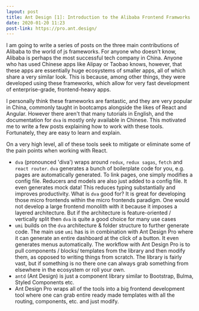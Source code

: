 ```yaml
---
layout: post
title: Ant Design [1]: Introduction to the Alibaba Frontend Framworks
date: 2020-01-20 11:23
post-link: https://pro.ant.design/
---
```


I am going to write a series of posts on the three main contributions of Alibaba to the world of js frameworks.  For anyone who doesn't know, Alibaba is perhaps the most successful tech company in China. Anyone who has used Chinese apps like Alipay or Taobao knows, however, that these apps are essentially huge ecosystems of smaller apps, all of which share a very similar look. This is because, among other things, they were developed using these frameworks, which allow for very fast development of enterprise-grade, frontend-heavy apps.

I personally think these frameworks are fantastic, and they are very popular in China, commonly taught in bootcamps alongside the likes of React and Angular. However there aren't that many tutorials in English, and the documentation for `dva` is mostly only available in Chinese. This motivated me to write a few posts explaining how to work with these tools. Fortunately, they are easy to learn and explain.

On a very high level, all of these tools seek to mitigate or eliminate some of the pain points when working with React.
- `dva` (pronounced 'diva') wraps around `redux`, `redux sagas`, `fetch` and `react router`. `dva` generates a bunch of boilerplate code for you, e.g. pages are automatically generated. To link pages, one simply modifies a config file. Reducers and models are also just added to a config file. It even generates mock data! This reduces typing substantially and improves productivity. What is `dva` good for? It is great for developing those micro frontends within the micro frontends paradigm. One would not develop a large frontend monolith with it because it imposes a layered architecture. But if the architecture is feature-oriented / vertically split then `dva` is quite a good choice for many use cases
- `umi` builds on the `dva` architecture & folder structure to further generate code. The main use `umi` has is in combination with Ant Design Pro where it can generate an entire dashboard at the click of a button. It even generates menus automatically. The workflow with Ant Design Pro is to pull components / blocks/ templates from the library and then modify them, as opposed to writing things from scratch. The library is fairly vast, but if something is no there one can always grab something from elsewhere in the ecosystem or roll your own.
- `antd` (Ant Design) is just a component library similar to Bootstrap, Bulma, Styled Components etc.
- Ant Design Pro wraps all of the tools into a big frontend development tool where one can grab entire ready made templates with all the routing, components, etc. and just modify. 
